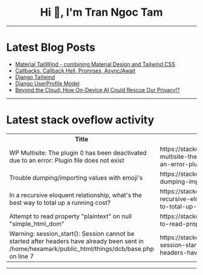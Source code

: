 <h1 align="center">Hi 👋, I'm Tran Ngoc Tam</h1>

---

# Latest Blog Posts 
<!-- BLOG-POST-LIST:START -->
- [Material TailWind - combining Material Design and Tailwind CSS](https://dev.to/codeparrot/material-tailwind-combining-material-design-and-tailwind-css-15ff)
- [Callbacks, Callback Hell, Promises, Async/Await](https://dev.to/jenil/callbacks-callback-hell-promises-asyncawait-5f48)
- [Django Tailwind](https://dev.to/wsvincent/django-tailwind-i59)
- [Django UserProfile Model](https://dev.to/wsvincent/django-userprofile-model-knd)
- [Beyond the Cloud: How On-Device AI Could Rescue Our Privacy!?](https://dev.to/ooye_sanket/beyond-the-cloud-how-on-device-ai-could-rescue-our-privacy-4abk)
<!-- BLOG-POST-LIST:END -->

---

# Latest stack oveflow activity
<table>
  <tr><th>Title</th><th>Link</th></tr>
  <!-- STACKOVERFLOW:START --><tr><td>WP Multisite: The plugin 0 has been deactivated due to an error: Plugin file does not exist</td><td>https://stackoverflow.com/questions/78924655/wp-multisite-the-plugin-0-has-been-deactivated-due-to-an-error-plugin-file-doe</td></tr><tr><td>Trouble dumping/importing values with emoji&#39;s</td><td>https://stackoverflow.com/questions/78924652/trouble-dumping-importing-values-with-emojis</td></tr><tr><td>In a recursive eloquent relationship, what&#39;s the best way to total up a running cost?</td><td>https://stackoverflow.com/questions/78924627/in-a-recursive-eloquent-relationship-whats-the-best-way-to-total-up-a-running</td></tr><tr><td>Attempt to read property &quot;plaintext&quot; on null &quot;simple_html_dom&quot;</td><td>https://stackoverflow.com/questions/78924453/attempt-to-read-property-plaintext-on-null-simple-html-dom</td></tr><tr><td>Warning: session_start&lpar;&rpar;: Session cannot be started after headers have already been sent in /home/hexamark/public_html/things/dcb/base.php on line 7</td><td>https://stackoverflow.com/questions/78924448/warning-session-start-session-cannot-be-started-after-headers-have-already-b</td></tr><!-- STACKOVERFLOW:END -->
</table>

---


